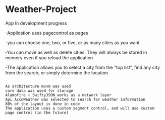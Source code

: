 # Weather-Project

App In development progress

-Application uses pagecontrol as pages

-you can choose one, two, or five, or as many cities as you want

-You can move as well as delete cities. They will always be stored in memory even if you reload the application

-The application allows you to select a city from the "top list", find any city from the search, or simply determine the location

~~~~

As architecture mvvm was used
core data was used for storage
Alamofire + SwiftyJSON works as a network layer
Api AccuWeather was selected to search for weather information
80% of the layout is done in code
The application uses a custom segment control, and will use custom page control (in the future)
